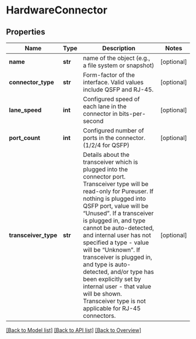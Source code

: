# HardwareConnector

## Properties
Name | Type | Description | Notes
------------ | ------------- | ------------- | -------------
**name** | **str** | name of the object (e.g., a file system or snapshot) | [optional] 
**connector_type** | **str** | Form-factor of the interface. Valid values include QSFP and RJ-45. | [optional] 
**lane_speed** | **int** | Configured speed of each lane in the connector in bits-per-second | [optional] 
**port_count** | **int** | Configured number of ports in the connector. (1/2/4 for QSFP) | [optional] 
**transceiver_type** | **str** | Details about the transceiver which is plugged into the connector port. Transceiver type will be read-only for Pureuser. If nothing is plugged into QSFP port, value will be “Unused”. If a transceiver is plugged in, and type cannot be auto-detected,  and internal user has not specified a type - value will be “Unknown”. If transceiver is plugged in, and type is auto-detected, and/or type has been explicitly set by internal user - that value will be shown. Transceiver type is not applicable for RJ-45 connectors. | [optional] 

[[Back to Model list]](index.md#documentation-for-models) [[Back to API list]](index.md#endpoint-properties) [[Back to Overview]](index.md)



